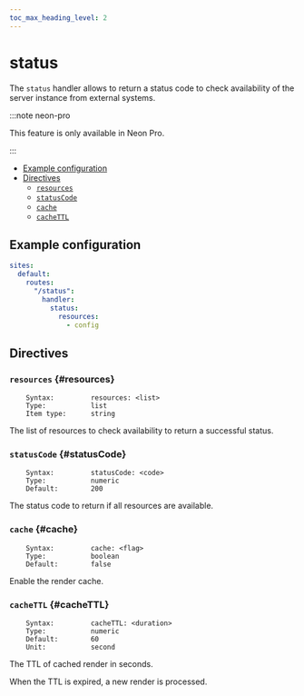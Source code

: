 ```yaml
---
toc_max_heading_level: 2
---
```


# status

The `status` handler allows to return a status code to check availability of the server instance from external systems.

:::note neon-pro

This feature is only available in Neon Pro.

:::

- [Example configuration](#example-configuration)
- [Directives](#directives)
  - [`resources`](#resources)
  - [`statusCode`](#statusCode)
  - [`cache`](#cache)
  - [`cacheTTL`](#cacheTTL)

## Example configuration

```yaml
sites:
  default:
    routes:
      "/status":
        handler:
          status:
            resources:
              - config
```

## Directives

### `resources` {#resources}

```
    Syntax:         resources: <list>
    Type:           list
    Item type:      string
```

The list of resources to check availability to return a successful status.

### `statusCode` {#statusCode}

```
    Syntax:         statusCode: <code>
    Type:           numeric
    Default:        200
```

The status code to return if all resources are available.

### `cache` {#cache}

```
    Syntax:         cache: <flag>
    Type:           boolean
    Default:        false
```

Enable the render cache.

### `cacheTTL` {#cacheTTL}

```
    Syntax:         cacheTTL: <duration>
    Type:           numeric
    Default:        60
    Unit:           second
```

The TTL of cached render in seconds.

When the TTL is expired, a new render is processed.
